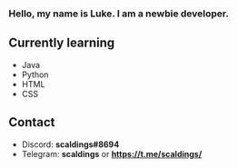### Hello, my name is Luke. I am a newbie developer.

## Currently learning  
* Java
* Python
* HTML
* CSS

## Contact  
* Discord: **scaldings#8694**  
* Telegram: **scaldings** or **https://t.me/scaldings/**
